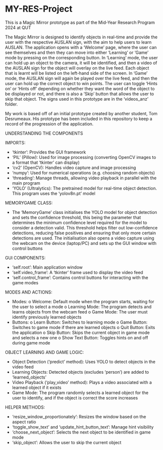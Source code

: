 # MY-RES-Project
This is a Magic Mirror prototype as part of the Mid-Year Research Program 2024 at QUT

The Magic Mirror is designed to identify objects in real-time and provide the user with the respective AUSLAN sign, with the aim to help users to learn AUSLAN. The application opens with a ‘Welcome’ page, where the user can see themselves and then they can move into either ‘Learning’ or ‘Game’ mode by pressing on the corresponding button. In ‘Learning’ mode, the user can hold up an object to the camera, it will be identified, and then a video of the AUSLAN sign for the object will overlay on the live feed. Each object that is learnt will be listed on the left-hand side of the screen. In ‘Game’ mode, the AUSLAN sign will again be played over the live feed, and then the user can hold up the correct object to win points. The user can toggle ‘Hints on’ or ‘Hints off’ depending on whether they want the word of the object to be displayed or not, and there is also a ‘Skip’ button that allows the user to skip that object. The signs used in this prototype are in the ‘videos_anz’ folder.

My work is based off of an initial prototype created by another student, Tom Desrumeaux. His prototype has been included in this repository to keep a record of the progression of the application.

UNDERSTANDING THE COMPONENTS

IMPORTS:
-	‘tkinter’: Provides the GUI framework
-	‘PIL’ (Pillow): Used for image processing (converting OpenCV images to a format that ‘tkinter’ can display)
-	‘cv2’ (OpenCV): Handles video capture and image processing
-	‘numpy’: Used for numerical operations (e.g. choosing random objects)
-	‘threading’: Manage threads, allowing video playback in parallel with the main program
-	‘YOLO’ (Ultralytics): The pretrained model for real-time object detection. This program uses the ‘yolov8n.pt’ model

MEMORYGAME CLASS:
-	The ‘MemoryGame’ class initialises the YOLO model for object detection and sets the confidence threshold, this being the parameter that determines the minimum confidence level required for the model to consider a detection valid. This threshold helps filter out low-confidence detections, reducing false positives and ensuring that only more certain detections are used. The initialisation also opens a video capture using the webcam on the device (laptop/PC) and sets up the GUI window with control buttons

GUI COMPONENTS:
-	‘self.root’: Main application window
-	‘self.video_frame’: A ‘tkinter’ frame used to display the video feed
-	‘self.control_frame’: Contains control buttons for interacting with the game modes

MODES AND ACTIONS:
-	Modes:
  o	Welcome: Default mode when the program starts, waiting for the user to select a mode
  o	Learning Mode: The program detects and learns objects from the webcam feed
  o	Game Mode: The user must identify previously learned objects 
-	Buttons:
  o	Learn Button: Switches to learning mode
  o	Game Button: Switches to game mode if there are learned objects
  o	Quit Button: Exits the application
  o	Skip Button: Skips the current object in game mode and selects a new one
  o	Show Text Button: Toggles hints on and off during game mode

OBJECT LEARNING AND GAME LOGIC:
-	Object Detection (‘predict’ method): Uses YOLO to detect objects in the video feed
-	Learning Objects: Detected objects (excludes ‘person’) are added to ‘learned_objects’
-	Video Playback (‘play_video’ method): Plays a video associated with a learned object if it exists
-	Game Mode: The program randomly selects a learned object for the user to identify, and if the object is correct the score increases

HELPER METHODS:
-	‘resize_window_proportionately’: Resizes the window based on the aspect ratio
-	‘toggle_show_text’ and ‘update_hint_button_text’: Manage hint visibility
-	‘choose_next_object’: Selects the next object to be identified in game mode
-	‘skip_object’: Allows the user to skip the current object
